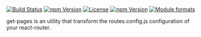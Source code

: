 [![Build Status](https://travis-ci.org/yeutech-lab/get-pages.svg?branch=master)](https://travis-ci.org/yeutech-lab/get-pages) [![npm Version](https://img.shields.io/npm/v/@yeutech-lab/get-pages.svg?style=flat)](https://www.npmjs.com/package/@yeutech-lab/get-pages) [![License](https://img.shields.io/npm/l/@yeutech-lab/get-pages.svg?style=flat)](https://www.npmjs.com/package/@yeutech-lab/get-pages) [![npm Version](https://img.shields.io/node/v/@yeutech-lab/get-pages.svg?style=flat)](https://www.npmjs.com/package/@yeutech-lab/get-pages) [![Module formats](https://img.shields.io/badge/module%20formats-umd%2C%20cjs%2C%20esm-green.svg?style=flat)](https://www.npmjs.com/package/@yeutech-lab/get-pages)

get-pages is an utility that transform the routes.config.js configuration of your react-router.
